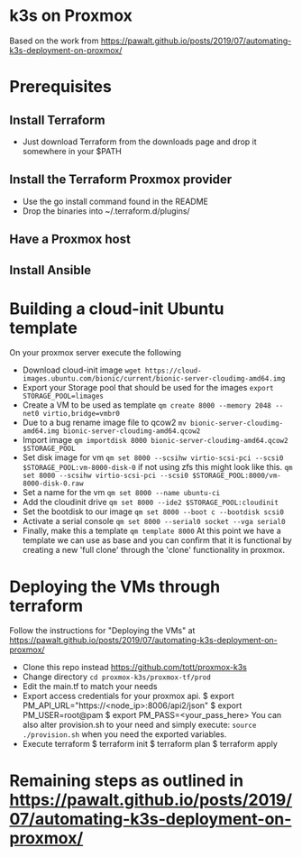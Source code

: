 # k3s on Proxmox
Based on the work from 
https://pawalt.github.io/posts/2019/07/automating-k3s-deployment-on-proxmox/

# Prerequisites
## Install Terraform
* Just download Terraform from the downloads page and drop it somewhere in your $PATH
## Install the Terraform Proxmox provider
* Use the go install command found in the README
* Drop the binaries into ~/.terraform.d/plugins/
## Have a Proxmox host
## Install Ansible

# Building a cloud-init Ubuntu template
On your proxmox server execute the following
* Download cloud-init image 
`wget https://cloud-images.ubuntu.com/bionic/current/bionic-server-cloudimg-amd64.img`
* Export your Storage pool that should be used for the images
`export STORAGE_POOL=limages`
* Create a VM to be used as template
`qm create 8000 --memory 2048 --net0 virtio,bridge=vmbr0`
* Due to a bug rename image file to qcow2
`mv bionic-server-cloudimg-amd64.img bionic-server-cloudimg-amd64.qcow2`
* Import image
`qm importdisk 8000 bionic-server-cloudimg-amd64.qcow2 $STORAGE_POOL`
* Set disk image for vm
`qm set 8000 --scsihw virtio-scsi-pci --scsi0 $STORAGE_POOL:vm-8000-disk-0`
if not using zfs this might look like this. 
`qm set 8000 --scsihw virtio-scsi-pci --scsi0 $STORAGE_POOL:8000/vm-8000-disk-0.raw`
* Set a name for the vm
`qm set 8000 --name ubuntu-ci`
* Add the cloudinit drive
`qm set 8000 --ide2 $STORAGE_POOL:cloudinit`
* Set the bootdisk to our image
`qm set 8000 --boot c --bootdisk scsi0`
* Activate a serial console
`qm set 8000 --serial0 socket --vga serial0`
* Finally, make this a template 
`qm template 8000`
At this point we have a template we can use as base and you can confirm that it is functional by creating a new 'full clone' through the 'clone' functionality in proxmox.

# Deploying the VMs through terraform
Follow the instructions for "Deploying the VMs" at 
https://pawalt.github.io/posts/2019/07/automating-k3s-deployment-on-proxmox/
* Clone this repo instead https://github.com/tott/proxmox-k3s
* Change directory
`cd proxmox-k3s/proxmox-tf/prod`
* Edit the main.tf to match your needs
* Export access credentials for your proxmox api.
  $ export PM_API_URL="https://<node_ip>:8006/api2/json"<Paste>
  $ export PM_USER=root@pam
  $ export PM_PASS=<your_pass_here>
You can also alter provision.sh to your need and simply execute:
`source ./provision.sh`
when you need the exported variables.
* Execute terraform
  $ terraform init
  $ terraform plan
  $ terraform apply

# Remaining steps as outlined in https://pawalt.github.io/posts/2019/07/automating-k3s-deployment-on-proxmox/

